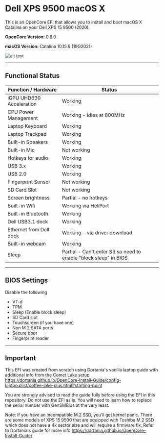 # Dell XPS 9500 macOS X

This is an OpenCore EFI that allows you to install and boot macOS X Catalina on your Dell XPS 15 9500 (2020).

<b>OpenCore Version:</b> 0.6.0

<b>macOS Version:</b> Catalina 10.15.6 (19G2021)

![alt text](https://github.com/zachs78/MacOS-XPS-9500-OpenCore/blob/master/OpenCore-Catalina-XPS-15-9500.png?raw=true)

---

## Functional Status
|Function / Hardware|Status|
|-|-|
|iGPU UHD630 Acceleration|Working|
|CPU Power Management|Working - idles at 800MHz|
|Laptop Keyboard|Working|
|Laptop Trackpad|Working|
|Built-in Speakers|Working|
|Built-in Mic|Not working|
|Hotkeys for audio|Working|
|USB 3.x|Working|
|USB 2.0|Working|
|Fingerprint Sensor|Not working|
|SD Card Slot|Not working|
|Screen brightness|Partial - no hotkeys|
|Built-in Wifi|Working via HeliPort|
|Built-in Bluetooth|Working|
|Dell USB3.1 dock|Working|
|Ethernet from Dell dock|Working - via driver download|
|Built-in webcam|Working|
|Sleep|Partial - Can't enter S3 so need to enable "block sleep" in BIOS|

---
## BIOS Settings
Disable the following
 - VT-d
 - TPM
 - Sleep (Enable block sleep)
 - SD Card slot
 - Touchscreen (if you have one)
 - Non M.2 SATA ports
 - Secure boot
 - Fingerprint reader

---
## Important

This EFI was created from scratch using Dortania's vanilla laptop guide with additional info from the Comet Lake setup https://dortania.github.io/OpenCore-Install-Guide/config-laptop.plist/coffee-lake-plus.html#starting-point

You are strongly advised to read the guide fully before using the EFI in this repository. Do not use the EFI as is. You will need to learn how to replace the serial number with GenSMBios at the very least.

Note: If you have an incompatible M.2 SSD, you'll get kernel panic. There are some models of XPS 15 9500 that are equipped with Toshiba M.2 SSD which does not have a 4k sector size and will require a firmware fix. Refer to Dortania's guide for more info https://dortania.github.io/OpenCore-Install-Guide/

